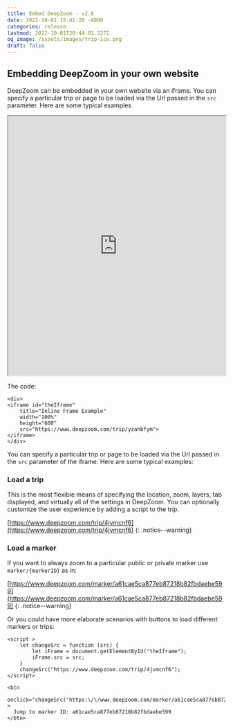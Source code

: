 ```yaml
---
title: Embed DeepZoom - v2.8
date: 2022-10-01 15:41:20 -0800
categories: release 
lastmod: 2022-10-01T20:44:01.227Z
og_image: /assets/images/trip-icw.png
draft: false
---
```

## Embedding DeepZoom in your own website

DeepZoom can be embedded in your own website via an iframe.  You can specify a particular trip or page to be loaded via the Url passed in the `src` parameter.
Here are some typical examples

<div>
<iframe id="theIframe"
    title="DeepZoom embedded"
    width="100%"
    height="600"
    src="https://www.deepzoom.com/trip/yzahbfym">
</iframe>
</div>

The code:
```
<div>
<iframe id="theIframe"
    title="Inline Frame Example"
    width="100%"
    height="600"
    src="https://www.deepzoom.com/trip/yzahbfym">
</iframe>
</div>
```

You can specify a particular trip or page to be loaded via the Url passed in the `src` parameter of the iframe.
Here are some typical examples:

### Load a trip
This is the most flexible means of specifying the location, zoom, layers, tab displayed, and virtually all of the settings in DeepZoom.
You can optionally customize the user experience by adding a script to the trip.

[https://www.deepzoom.com/trip/4jvmcnf6](https://www.deepzoom.com/trip/4jvmcnf6)
{: .notice--warning}

### Load a marker
If you want to always zoom to a particular public or private marker use `marker/{markerID}` as in:

[https://www.deepzoom.com/marker/a61cae5ca877eb87218b82fbdaebe599](https://www.deepzoom.com/marker/a61cae5ca877eb87218b82fbdaebe599)
{: .notice--warning}

Or you could have more elaborate scenarios with buttons to load different markers or trips:

```
<script >
    let changeSrc = function (src) {
        let iFrame = document.getElementById("theIframe");
        iFrame.src = src;
    }
    changeSrc("https://www.deepzoom.com/trip/4jvmcnf6");
</script>

<btn 
  onclick="changeSrc('https:\/\/www.deepzoom.com/marker/a61cae5ca877eb87218b82fbdaebe599')" > 
  Jump to marker ID: a61cae5ca877eb87218b82fbdaebe599 
</btn>
```


